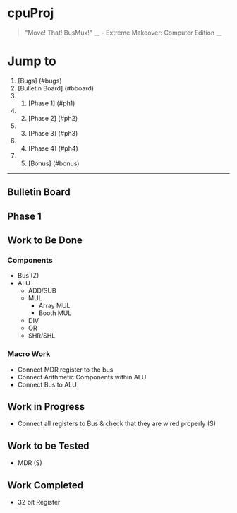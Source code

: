 # cpuProj
> "Move! That! BusMux!" __ - Extreme Makeover: Computer Edition __
# Jump to
1. [Bugs] (#bugs)
2. [Bulletin Board] (#bboard)
2. 1. [Phase 1] (#ph1)
2. 2. [Phase 2] (#ph2)
2. 3. [Phase 3] (#ph3)
2. 4. [Phase 4] (#ph4)
2. 5. [Bonus] (#bonus)

***

## Bulletin Board
## Phase 1
## Work to Be Done
### Components
  * Bus (Z)
  * ALU
    * ADD/SUB
    * MUL
      * Array MUL
      * Booth MUL
    * DIV
    * OR
    * SHR/SHL  
### Macro Work
* Connect MDR register to the bus
* Connect Arithmetic Components within ALU
* Connect Bus to ALU  
## Work in Progress
* Connect all registers to Bus & check that they are wired properly (S)
## Work to be Tested
* MDR (S)
## Work Completed
* 32 bit Register
